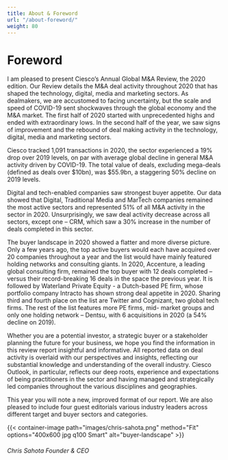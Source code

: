 ```yaml
---
title: About & Foreword
url: "/about-foreword/"
weight: 80
---
```

# Foreword

I am pleased to present Ciesco’s Annual Global M&A
Review, the 2020 edition. Our Review details the M&A
deal activity throughout 2020 that has shaped the
technology, digital, media and marketing sectors.
As dealmakers, we are accustomed to facing
uncertainty, but the scale and speed of COVID-19
sent shockwaves through the global economy and
the M&A market. The first half of 2020 started with
unprecedented highs and ended with extraordinary
lows. In the second half of the year, we saw signs of
improvement and the rebound of deal making activity
in the technology, digital, media and marketing
sectors.

Ciesco tracked 1,091 transactions in 2020, the sector
experienced a 19% drop over 2019 levels, on par
with average global decline in general M&A activity
driven by COVID-19. The total value of deals,
excluding mega-deals (defined as deals over $10bn),
was $55.9bn, a staggering 50% decline on 2019
levels.

Digital and tech-enabled companies saw strongest
buyer appetite. Our data showed that Digital,
Traditional Media and MarTech companies remained
the most active sectors and represented 51% of all
M&A activity in the sector in 2020. Unsurprisingly, we
saw deal activity decrease across all sectors, except
one – CRM, which saw a 30% increase in the number
of deals completed in this sector.

The buyer landscape in 2020 showed a flatter and
more diverse picture. Only a few years ago, the top
active buyers would each have acquired over 20
companies throughout a year and the list would have
mainly featured holding networks and consulting
giants. In 2020, Accenture, a leading global
consulting firm, remained the top buyer with 12 deals
completed – versus their record-breaking 16 deals in
the space the previous year. It is followed by
Waterland Private Equity - a Dutch-based PE firm,
whose portfolio company Intracto has shown strong
deal appetite in 2020. Sharing third and fourth place
on the list are Twitter and Cognizant, two global tech
firms. The rest of the list features more PE firms, mid-
market groups and only one holding network –
Dentsu, with 6 acquisitions in 2020 (a 54% decline on
2019).

Whether you are a potential investor, a strategic
buyer or a stakeholder planning the future for your
business, we hope you find the information in this
review report insightful and informative. All reported
data on deal activity is overlaid with our perspectives
and insights, reflecting our substantial knowledge
and understanding of the overall industry. Ciesco
Outlook, in particular, reflects our deep roots,
experience and expectations of being practitioners in
the sector and having managed and strategically led
companies throughout the various disciplines and
geographies.

This year you will note a new, improved format of our
report. We are also pleased to include four guest
editorials various industry leaders across different
target and buyer sectors and categories.

{{< container-image path="images/chris-sahota.png" method="Fit" options="400x600 jpg q100 Smart"  alt="buyer-landscape" >}}

###### Chris Sahota Founder & CEO
